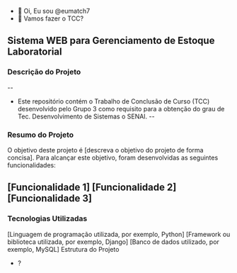 - 👋 Oi, Eu sou @eumatch7
- 👀 Vamos fazer o TCC?

## Sistema WEB para Gerenciamento de Estoque Laboratorial
### Descrição do Projeto
--
- Este repositório contém o Trabalho de Conclusão de Curso (TCC) desenvolvido pelo Grupo 3 como requisito para a obtenção do grau de Tec. Desenvolvimento de Sistemas o SENAI.
--
### Resumo do Projeto
O objetivo deste projeto é [descreva o objetivo do projeto de forma concisa]. Para alcançar este objetivo, foram desenvolvidas as seguintes funcionalidades:

[Funcionalidade 1]
[Funcionalidade 2]
[Funcionalidade 3]
--
### Tecnologias Utilizadas
[Linguagem de programação utilizada, por exemplo, Python]
[Framework ou biblioteca utilizada, por exemplo, Django]
[Banco de dados utilizado, por exemplo, MySQL]
Estrutura do Projeto
- ?
